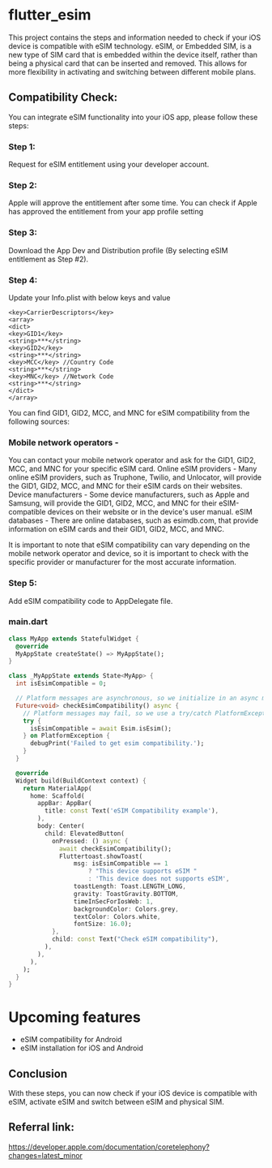 # flutter_esim

This project contains the steps and information needed to check if your iOS device
is compatible with eSIM technology. eSIM, or Embedded SIM, is a new type of SIM card that is
embedded within the device itself, rather than being a physical card that can be inserted and removed.
This allows for more flexibility in activating and switching between different mobile plans.

## Compatibility Check:
You can integrate eSIM functionality into your iOS app, please follow these steps:
### Step 1:
Request for eSIM entitlement using your developer account.

### Step 2:
Apple will approve the entitlement after some time. You can check if Apple has approved the entitlement from your app profile setting

### Step 3:
Download the App Dev and Distribution profile (By selecting eSIM entitlement as Step #2).

### Step 4:
Update your Info.plist with below keys and value

```
<key>CarrierDescriptors</key>
<array>
<dict>
<key>GID1</key>
<string>***</string>
<key>GID2</key>
<string>***</string>
<key>MCC</key> //Country Code
<string>***</string>
<key>MNC</key> //Network Code
<string>***</string>
</dict>
</array>
```
You can find GID1, GID2, MCC, and MNC for eSIM compatibility from the following sources:

### Mobile network operators - 

You can contact your mobile network operator and ask for the GID1, GID2, MCC, and MNC for your specific eSIM card.
Online eSIM providers - Many online eSIM providers, such as Truphone, Twilio, and Unlocator, will provide the GID1, GID2, MCC, and MNC for their eSIM cards on their websites.
Device manufacturers - Some device manufacturers, such as Apple and Samsung, will provide the GID1, GID2, MCC, and MNC for their eSIM-compatible devices on their website or in the device's user manual.
eSIM databases - There are online databases, such as esimdb.com, that provide information on eSIM cards and their GID1, GID2, MCC, and MNC.

It is important to note that eSIM compatibility can vary depending on the mobile network operator
and device, so it is important to check with the specific provider or manufacturer for the most
accurate information.

### Step 5:
Add eSIM compatibility code to AppDelegate file.

### main.dart
```dart
class MyApp extends StatefulWidget {
  @override
  MyAppState createState() => MyAppState();
}

class _MyAppState extends State<MyApp> {
  int isEsimCompatible = 0;

  // Platform messages are asynchronous, so we initialize in an async method.
  Future<void> checkEsimCompatibility() async {
    // Platform messages may fail, so we use a try/catch PlatformException.
    try {
      isEsimCompatible = await Esim.isEsim();
    } on PlatformException {
      debugPrint('Failed to get esim compatibility.');
    }
  }

  @override
  Widget build(BuildContext context) {
    return MaterialApp(
      home: Scaffold(
        appBar: AppBar(
          title: const Text('eSIM Compatibility example'),
        ),
        body: Center(
          child: ElevatedButton(
            onPressed: () async {
              await checkEsimCompatibility();
              Fluttertoast.showToast(
                  msg: isEsimCompatible == 1
                      ? "This device supports eSIM "
                      : 'This device does not supports eSIM',
                  toastLength: Toast.LENGTH_LONG,
                  gravity: ToastGravity.BOTTOM,
                  timeInSecForIosWeb: 1,
                  backgroundColor: Colors.grey,
                  textColor: Colors.white,
                  fontSize: 16.0);
            },
            child: const Text("Check eSIM compatibility"),
          ),
        ),
      ),
    );
  }
}
```
# Upcoming features
- eSIM compatibility for Android
- eSIM installation for iOS and Android

## Conclusion

With these steps, you can now check if your iOS device is compatible with eSIM,
activate eSIM and switch between eSIM and physical SIM.

## Referral link:
https://developer.apple.com/documentation/coretelephony?changes=latest_minor




